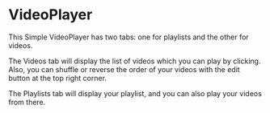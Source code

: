 # VideoPlayer

This Simple VideoPlayer has two tabs: one for playlists and the other for videos.

The Videos tab will display the list of videos which you can play by clicking. Also, you can shuffle or reverse the order of your videos with the edit button at the top right corner.

The Playlists tab will display your playlist, and you can also play your videos from there.
